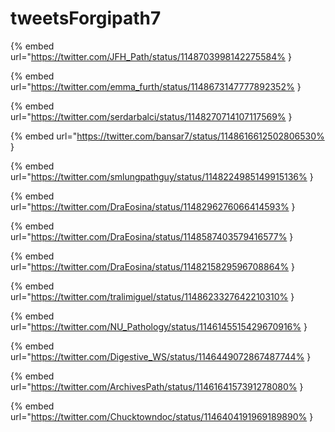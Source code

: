 # tweetsForgipath7

{% embed url="https://twitter.com/JFH_Path/status/1148703998142275584% }

{% embed url="https://twitter.com/emma_furth/status/1148673147777892352% }

{% embed url="https://twitter.com/serdarbalci/status/1148270714107117569% }

{% embed url="https://twitter.com/bansar7/status/1148616612502806530% }

{% embed url="https://twitter.com/smlungpathguy/status/1148224985149915136% }

{% embed url="https://twitter.com/DraEosina/status/1148296276066414593% }

{% embed url="https://twitter.com/DraEosina/status/1148587403579416577% }

{% embed url="https://twitter.com/DraEosina/status/1148215829596708864% }

{% embed url="https://twitter.com/tralimiguel/status/1148623327642210310% }

{% embed url="https://twitter.com/NU_Pathology/status/1146145515429670916% }

{% embed url="https://twitter.com/Digestive_WS/status/1146449072867487744% }

{% embed url="https://twitter.com/ArchivesPath/status/1146164157391278080% }

{% embed url="https://twitter.com/Chucktowndoc/status/1146404191969189890% }

